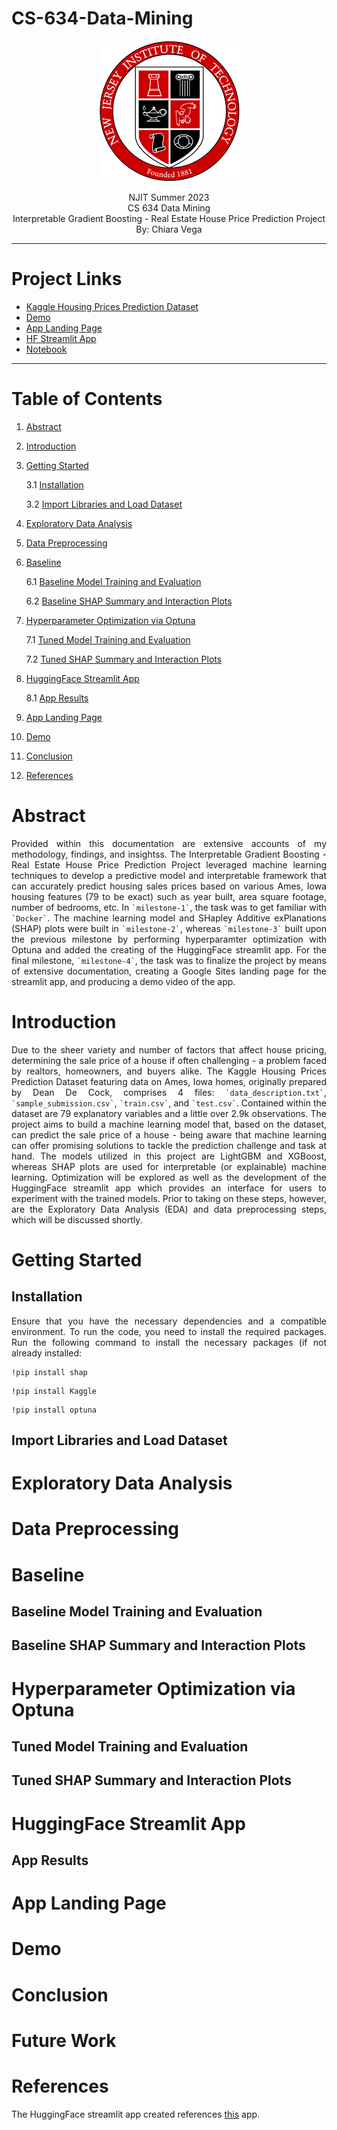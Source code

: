 # CS-634-Data-Mining

<p align="center">
<img src="/docs/img/njitlogo.png">
</p>

<p align="center">
NJIT Summer 2023 <br> CS 634 Data Mining <br> Interpretable Gradient Boosting - Real Estate House Price Prediction Project <br> By: Chiara Vega
</p>

---

# Project Links

- [Kaggle Housing Prices Prediction Dataset](https://www.kaggle.com/competitions/house-prices-advanced-regression-techniques/overview)
- [Demo](https://github.com/GHcpv24/CS-634-Data-Mining/blob/milestone-4/README.md)
- [App Landing Page](https://sites.google.com/njit.edu/real-estate-housing/)
- [HF Streamlit App](https://huggingface.co/spaces/HFcpv24/LightGBM-House-Sale-Price-Prediction)
- [Notebook](https://github.com/GHcpv24/CS-634-Data-Mining/blob/milestone-4/CS634_CVega_Notebook.ipynb)

---

# Table of Contents
1. [Abstract](#abstract)
2. [Introduction](#introduction)
3. [Getting Started](#getting-started)

   3.1 [Installation](#installation)

   3.2 [Import Libraries and Load Dataset](#import-libraries-and-load-dataset)

4. [Exploratory Data Analysis](#exploratory-data-analysis)
5. [Data Preprocessing](#data-preprocessing)
6. [Baseline](#baseline)

   6.1 [Baseline Model Training and Evaluation](#baseline-model-training-and-evaluation)
   
   6.2 [Baseline SHAP Summary and Interaction Plots](#baseline-shap-summary-and-interaction-plots)

7. [Hyperparameter Optimization via Optuna](#hyperparameter-optimization-via-optuna)

   7.1 [Tuned Model Training and Evaluation](#tuned-model-training-and-evaluation)

   7.2 [Tuned SHAP Summary and Interaction Plots](#tuned-shap-summary-and-interaction-plots)

8. [HuggingFace Streamlit App](#huggingface-streamlit-app)

   8.1 [App Results](#app-results)

9. [App Landing Page](#app-landing-page)
10. [Demo](#demo)
11. [Conclusion](#conclusion)
12. [References](#references)

# Abstract

<p align="justify">
Provided within this documentation are extensive accounts of my methodology, findings, and insightss. The Interpretable Gradient Boosting - Real Estate House Price Prediction Project leveraged machine learning techniques to develop a predictive model and interpretable framework that can accurately predict housing sales prices based on various Ames, Iowa housing features (79 to be exact) such as year built, area square footage, number of bedrooms, etc. In <code>`milestone-1`</code>, the task was to get familiar with <code>`Docker`</code>. The machine learning model and SHapley Additive exPlanations (SHAP) plots were built in <code>`milestone-2`</code>, whereas <code>`milestone-3`</code> built upon the previous milestone by performing hyperparamter optimization with Optuna and added the creating of the HuggingFace streamlit app. For the final milestone, <code>`milestone-4`</code>, the task was to finalize the project by means of extensive documentation, creating a Google Sites landing page for the streamlit app, and producing a demo video of the app.
</p>

# Introduction

<p align="justify">
Due to the sheer variety and number of factors that affect house pricing, determining the sale price of a house if often challenging - a problem faced by realtors, homeowners, and buyers alike. The <a href"https://www.kaggle.com/competitions/house-prices-advanced-regression-techniques/overview">Kaggle Housing Prices Prediction Dataset</a> featuring data on Ames, Iowa homes, originally prepared by Dean De Cock, comprises 4 files: <code>`data_description.txt`</code>, <code>`sample_submission.csv`</code>, <code>`train.csv`</code>, and <code>`test.csv`</code>. Contained within the dataset are 79 explanatory variables and a little over 2.9k observations. The project aims to build a machine learning model that, based on the dataset, can predict the sale price of a house - being aware that machine learning can offer promising solutions to tackle the prediction challenge and task at hand. The models utilized in this project are LightGBM and XGBoost, whereas SHAP plots are used for interpretable (or explainable) machine learning. Optimization will be explored as well as the development of the HuggingFace streamlit app which provides an interface for users to experiment with the trained models. Prior to taking on these steps, however, are the Exploratory Data Analysis (EDA) and data preprocessing steps, which will be discussed shortly.
</p>

# Getting Started

## Installation

<p align="justify">
Ensure that you have the necessary dependencies and a compatible environment. To run the code, you need to install the required packages. Run the following command to install the necessary packages (if not already installed:
</p>

```
!pip install shap
```

```
!pip install Kaggle
```

```
!pip install optuna
```

## Import Libraries and Load Dataset

# Exploratory Data Analysis

# Data Preprocessing

# Baseline

## Baseline Model Training and Evaluation

## Baseline SHAP Summary and Interaction Plots

# Hyperparameter Optimization via Optuna

## Tuned Model Training and Evaluation

## Tuned SHAP Summary and Interaction Plots

# HuggingFace Streamlit App

## App Results

# App Landing Page

# Demo

# Conclusion

# Future Work

# References

The HuggingFace streamlit app created references [this](https://github.com/adhok/streamlit_ames_housing_price_prediction_app) app.

